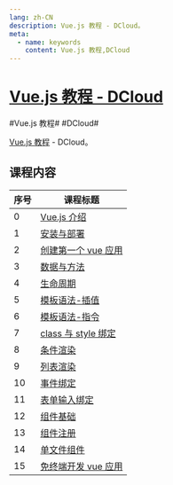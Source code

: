 ```yaml
---
lang: zh-CN
description: Vue.js 教程 - DCloud。
meta:
  - name: keywords
    content: Vue.js 教程,DCloud
---
```


# [Vue.js 教程 - DCloud](https://ke.qq.com/course/343370)

\#Vue.js 教程#
\#DCloud#

[Vue.js 教程](https://learning.dcloud.io/#/) - DCloud。

## 课程内容

<table class="course-table">
<thead>
  <tr><th>序号</th><th>课程标题</th></tr>
</thead>
<tbody>
  <tr><td>0<vp-icon name="checkbox-selected" /></td><td><a href="./introduction">Vue.js 介绍</a></td></tr>
  <tr><td>1<vp-icon name="checkbox-selected" /></td><td><a href="./install-deploy">安装与部署</a></td></tr>
  <tr><td>2<vp-icon name="checkbox-selected" /></td><td><a href="./vue-application">创建第一个 vue 应用</a></td></tr>
  <tr><td>3<vp-icon name="checkbox-selected" /></td><td><a href="./data-method">数据与方法</a></td></tr>
  <tr><td>4</td><td><a href="./">生命周期</a></td></tr>
  <tr><td>5</td><td><a href="./">模板语法-插值</a></td></tr>
  <tr><td>6</td><td><a href="./">模板语法-指令</a></td></tr>
  <tr><td>7</td><td><a href="./">class 与 style 绑定</a></td></tr>
  <tr><td>8</td><td><a href="./">条件渲染</a></td></tr>
  <tr><td>9</td><td><a href="./">列表渲染</a></td></tr>
  <tr><td>10</td><td><a href="./">事件绑定</a></td></tr>
  <tr><td>11</td><td><a href="./">表单输入绑定</a></td></tr>
  <tr><td>12</td><td><a href="./">组件基础</a></td></tr>
  <tr><td>13</td><td><a href="./">组件注册</a></td></tr>
  <tr><td>14</td><td><a href="./">单文件组件</a></td></tr>
  <tr><td>15</td><td><a href="./">免终端开发 vue 应用</a></td></tr>
</tbody>
</table>
